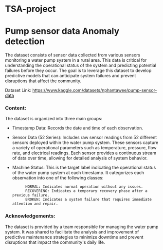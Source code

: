 # TSA-project

# Pump sensor data Anomaly detection
The dataset consists of sensor data collected from various sensors monitoring a water pump system in a rural area. This data is critical for understanding the operational status of the system and predicting potential failures before they occur. The goal is to leverage this dataset to develop predictive models that can anticipate system failures and prevent disruptions that affect the community.


Dataset Link: https://www.kaggle.com/datasets/nphantawee/pump-sensor-data

### Content:

The dataset is organized into three main groups:

- Timestamp Data: Records the date and time of each observation.

- Sensor Data (52 Series): Includes raw sensor readings from 52 different sensors deployed within the water pump system. These sensors capture a variety of operational parameters such as temperature, pressure, flow rate, and electrical readings. Each sensor provides a continuous stream of data over time, allowing for detailed analysis of system behavior.

- Machine Status: This is the target label indicating the operational status of the water pump system at each timestamp. It categorizes each observation into one of the following classes:

            NORMAL: Indicates normal operation without any issues.
            RECOVERING: Indicates a temporary recovery phase after a previous failure.
            BROKEN: Indicates a system failure that requires immediate attention and repair.


### Acknowledgements:

The dataset is provided by a team responsible for managing the water pump system. It was shared to facilitate the analysis and improvement of predictive maintenance strategies to minimize downtime and prevent disruptions that impact the community's daily life.
